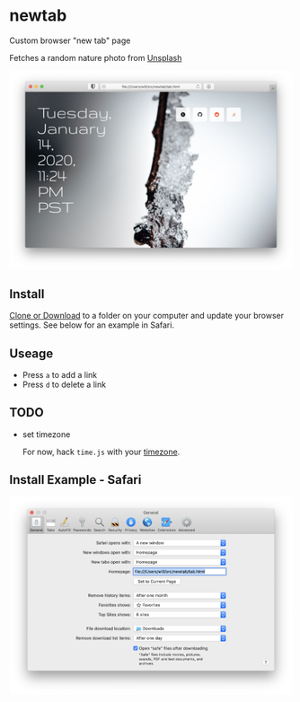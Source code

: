 # newtab

Custom browser "new tab" page

Fetches a random nature photo from [Unsplash](https://unsplash.com/images/nature)

![screenshot](example.png)

## Install

[Clone or Download](https://help.github.com/en/github/creating-cloning-and-archiving-repositories/cloning-a-repository) to a folder on your computer and update your browser settings. See below for an example in Safari.

## Useage

- Press `a` to add a link
- Press `d` to delete a link

## TODO

- set timezone

  For now, hack `time.js` with your [timezone](https://en.wikipedia.org/wiki/List_of_tz_database_time_zones).

## Install Example - Safari

![Safair setup](safari.png)
